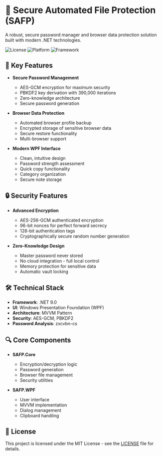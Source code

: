 
# 🔐 Secure Automated File Protection (SAFP)

A robust, secure password manager and browser data protection solution built with modern .NET technologies.

![License](https://img.shields.io/badge/license-MIT-blue.svg)
![Platform](https://img.shields.io/badge/platform-Windows-lightgrey.svg)
![Framework](https://img.shields.io/badge/.NET-9.0-purple.svg)

## 🌟 Key Features

- **Secure Password Management**
  - AES-GCM encryption for maximum security
  - PBKDF2 key derivation with 390,000 iterations
  - Zero-knowledge architecture
  - Secure password generation

- **Browser Data Protection**
  - Automated browser profile backup
  - Encrypted storage of sensitive browser data
  - Secure restore functionality
  - Multi-browser support

- **Modern WPF Interface**
  - Clean, intuitive design
  - Password strength assessment
  - Quick copy functionality
  - Category organization
  - Secure note storage

## 🔒 Security Features

- **Advanced Encryption**
  - AES-256-GCM authenticated encryption
  - 96-bit nonces for perfect forward secrecy
  - 128-bit authentication tags
  - Cryptographically secure random number generation

- **Zero-Knowledge Design**
  - Master password never stored
  - No cloud integration - full local control
  - Memory protection for sensitive data
  - Automatic vault locking

## 🛠️ Technical Stack

- **Framework**: .NET 9.0
- **UI**: Windows Presentation Foundation (WPF)
- **Architecture**: MVVM Pattern
- **Security**: AES-GCM, PBKDF2
- **Password Analysis**: zxcvbn-cs

## 🔍 Core Components

- **SAFP.Core**
  - Encryption/decryption logic
  - Password generation
  - Browser file management
  - Security utilities

- **SAFP.WPF**
  - User interface
  - MVVM implementation
  - Dialog management
  - Clipboard handling

## 📝 License

This project is licensed under the MIT License - see the [LICENSE](LICENSE) file for details.
